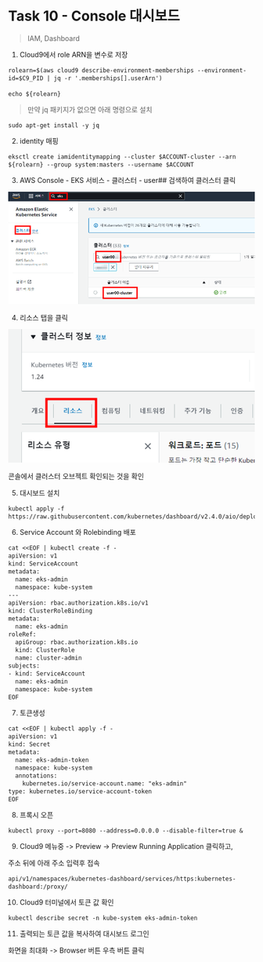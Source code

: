 # Task 10 - Console 대시보드

> IAM, Dashboard

1. Cloud9에서 role ARN을 변수로 저장
```
rolearn=$(aws cloud9 describe-environment-memberships --environment-id=$C9_PID | jq -r '.memberships[].userArn')

echo ${rolearn}
```

> 만약 jq 패키지가 없으면 아래 명령으로 설치
```
sudo apt-get install -y jq
```

2. identity 매핑
```
eksctl create iamidentitymapping --cluster $ACCOUNT-cluster --arn ${rolearn} --group system:masters --username $ACCOUNT
```

3. AWS Console - EKS 서비스 - 클러스터 - user## 검색하여 클러스터 클릭

![](../img/L1T10-3.png)

4. 리소스 탭을 클릭

![](../img/L1T10-4.png)

콘솔에서 클러스터 오브젝트 확인되는 것을 확인 


5. 대시보드 설치
```
kubectl apply -f https://raw.githubusercontent.com/kubernetes/dashboard/v2.4.0/aio/deploy/recommended.yaml
```

6. Service Account 와 Rolebinding 배포

```
cat <<EOF | kubectl create -f -
apiVersion: v1
kind: ServiceAccount
metadata:
  name: eks-admin
  namespace: kube-system
---
apiVersion: rbac.authorization.k8s.io/v1
kind: ClusterRoleBinding
metadata:
  name: eks-admin
roleRef:
  apiGroup: rbac.authorization.k8s.io
  kind: ClusterRole
  name: cluster-admin
subjects:
- kind: ServiceAccount
  name: eks-admin
  namespace: kube-system
EOF
```

7. 토큰생성
```
cat <<EOF | kubectl apply -f -
apiVersion: v1
kind: Secret
metadata:
  name: eks-admin-token
  namespace: kube-system
  annotations:
    kubernetes.io/service-account.name: "eks-admin"
type: kubernetes.io/service-account-token
EOF
```

8. 프록시 오픈
```
kubectl proxy --port=8080 --address=0.0.0.0 --disable-filter=true &
```

9. Cloud9 메뉴중 -> Preview -> Preview Running Application 클릭하고, 

주소 뒤에 아래 주소 입력후 접속 
```
api/v1/namespaces/kubernetes-dashboard/services/https:kubernetes-dashboard:/proxy/
```

10. Cloud9 터미널에서 토큰 값 확인
```
kubectl describe secret -n kube-system eks-admin-token
```

11. 출력되는 토큰 값을 복사하여 대시보드 로그인

화면을 최대화 -> Browser 버튼 우측 버튼 클릭
